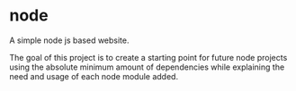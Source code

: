 # node
A simple node js based website.

The goal of this project is to create a starting point for future node projects using the absolute minimum amount of dependencies 
while explaining the need and usage of each node module added.
